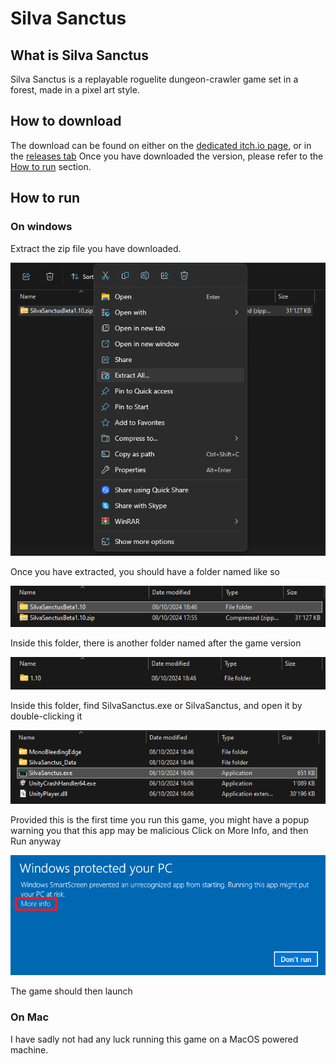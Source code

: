 # Silva Sanctus

## What is Silva Sanctus

Silva Sanctus is a replayable roguelite dungeon-crawler game set in a forest, made in a pixel art style.

## How to download

The download can be found on either on the [dedicated itch.io page](https://padjokej.itch.io/silva-sanctus), or in the [releases tab](https://github.com/PadjokeJ/SilvaSanctus/releases/tag/Beta1.10)
Once you have downloaded the version, please refer to the [How to run](#how-to-run) section.

## How to run
### On windows
Extract the zip file you have downloaded.

![Extract](Images/extract.png)

Once you have extracted, you should have a folder named like so

![Folder Example](Images/folder-example.png)

Inside this folder, there is another folder named after the game version

![Game Version Folder](Images/second-folder.png)

Inside this folder, find SilvaSanctus.exe or SilvaSanctus, and open it by double-clicking it

![File To Run](Images/file-to-run.png)

Provided this is the first time you run this game, you might have a popup warning you that this app may be malicious
Click on More Info, and then Run anyway 

![Windows Protected your PC](Images/windows-protected-your-pc.png)

The game should then launch

### On Mac
I have sadly not had any luck running this game on a MacOS powered machine. 
